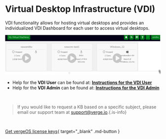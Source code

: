 

# Virtual Desktop Infrastructure (VDI)

VDI functionality allows for hosting virtual desktops and provides an individualized VDI Dashboard for each user to access virtual desktops.

![vdi.png](/docs/public/userguide-sshots/vdi.png)

-   Help for the **VDI User** can be found at: [**Instructions for the VDI User**](/product-guide/VDI-User)
-   Help for the **VDI Admin** can be found at: [**Instructions for the VDI Admin**](/product-guide/VDI-Administrator)

<br>   

   > If you would like to request a KB based on a specific subject, please email our support team at <a href="mailto:support@verge.io?subject=KB Request" target="_blank" rel="noopener noreferrer">support@verge.io.</a>{.is-info}



<br>

[Get vergeOS license keys](https://www.verge.io/test-drive){ target="_blank" .md-button }